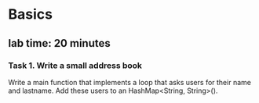 # Basics
## lab time: 20 minutes

### Task 1. Write a small address book
Write a main function that implements a loop that asks users for their name and lastname. 
Add these users to an HashMap<String, String>(). 
